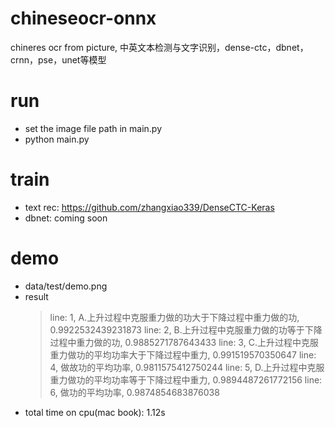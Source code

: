 # chineseocr-onnx
chineres ocr from picture, 中英文本检测与文字识别，dense-ctc，dbnet，crnn，pse，unet等模型

# run
* set the image file path in main.py
* python main.py

# train
* text rec: https://github.com/zhangxiao339/DenseCTC-Keras
* dbnet: coming soon

# demo
* data/test/demo.png
* result
    > line: 1, A.上升过程中克服重力做的功大于下降过程中重力做的功, 0.9922532439231873
    > line: 2, B.上升过程中克服重力做的功等于下降过程中重力做的功, 0.9885271787643433
    > line: 3, C.上升过程中克服重力做功的平均功率大于下降过程中重力, 0.991519570350647
    > line: 4, 做故功的平均功率, 0.9811575412750244
    > line: 5, D.上升过程中克服重力做功的平均功率等于下降过程中重力, 0.9894487261772156
    > line: 6, 做功的平均功率, 0.9874854683876038
* total time on cpu(mac book): 1.12s
